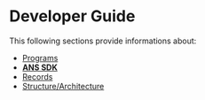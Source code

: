 # Developer Guide

This following sections provide informations about:

* [Programs](programs.md)
* [**ANS SDK**](sdk.md)
* [Records](records.md)
* [Structure/Architecture](structure-architecture.md)

